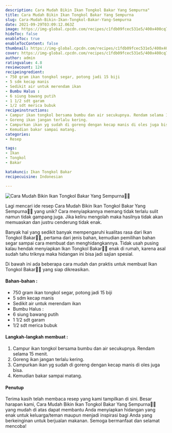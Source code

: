 ```yaml
---
description: Cara Mudah Bikin Ikan Tongkol Bakar Yang Sempurna"
title: Cara Mudah Bikin Ikan Tongkol Bakar Yang Sempurna
slug: Cara-Mudah-Bikin-Ikan-Tongkol-Bakar-Yang-Sempurna
date: 2021-09-29T03:09:12.063Z
image: https://img-global.cpcdn.com/recipes/c1fdb09fcec531e5/400x400cq70/photo.jpg
hideToc: false
enableToc: true
enableTocContent: false
thumbnail: https://img-global.cpcdn.com/recipes/c1fdb09fcec531e5/400x400cq70/photo.jpg
cover: https://img-global.cpcdn.com/recipes/c1fdb09fcec531e5/400x400cq70/photo.jpg
author: admin
ratingvalue: 4.8
reviewcount: 124
recipeingredient:
- 750 gram ikan tongkol segar, potong jadi 15 biji
- 5 sdm kecap manis
- Sedikit air untuk merendam ikan
- Bumbu Halus :
- 6 siung bawang putih
- 1 1/2 sdt garam
- 1/2 sdt merica bubuk
recipeinstructions:
- Campur ikan tongkol bersama bumbu dan air secukupnya. Rendam selama 15 menit.
- Goreng ikan jangan terlalu kering.
- Campurkan ikan yg sudah di goreng dengan kecap manis di oles juga bisa.
- Kemudian bakar sampai matang.
categories:
- Resep

tags:
- Ikan
- Tongkol
- Bakar

katakunci: Ikan Tongkol Bakar
recipecuisine: Indonesian

---
```


![Cara Mudah Bikin Ikan Tongkol Bakar Yang Sempurna👩‍🍳](https://img-global.cpcdn.com/recipes/c1fdb09fcec531e5/400x400cq70/photo.jpg)

Lagi mencari ide resep Cara Mudah Bikin Ikan Tongkol Bakar Yang Sempurna👩‍🍳 yang unik? Cara menyiapkannya memang tidak terlalu sulit namun tidak gampang juga. Jika keliru mengolah maka hasilnya tidak akan memuaskan dan justru cenderung tidak enak.

Banyak hal yang sedikit banyak mempengaruhi kualitas rasa dari Ikan Tongkol Bakar👩‍🍳, pertama dari jenis bahan, kemudian pemilihan bahan segar sampai cara membuat dan menghidangkannya. Tidak usah pusing kalau hendak menyiapkan Ikan Tongkol Bakar👩‍🍳 enak di rumah, karena asal sudah tahu triknya maka hidangan ini bisa jadi sajian spesial.

Di bawah ini ada beberapa cara mudah dan praktis untuk membuat Ikan Tongkol Bakar👩‍🍳 yang siap dikreasikan.

<!--inarticleads1-->

#### Bahan-bahan :

- 750 gram ikan tongkol segar, potong jadi 15 biji
- 5 sdm kecap manis
- Sedikit air untuk merendam ikan
- Bumbu Halus :
- 6 siung bawang putih
- 1 1/2 sdt garam
- 1/2 sdt merica bubuk

<!--inarticleads2-->

#### Langkah-langkah membuat :

1. Campur ikan tongkol bersama bumbu dan air secukupnya. Rendam selama 15 menit.
1. Goreng ikan jangan terlalu kering.
1. Campurkan ikan yg sudah di goreng dengan kecap manis di oles juga bisa.
1. Kemudian bakar sampai matang.

#### Penutup

Terima kasih telah membaca resep yang kami tampilkan di sini. Besar harapan kami, Cara Mudah Bikin Ikan Tongkol Bakar Yang Sempurna👩‍🍳 yang mudah di atas dapat membantu Anda menyiapkan hidangan yang enak untuk keluarga/teman maupun menjadi inspirasi bagi Anda yang berkeinginan untuk berjualan makanan. Semoga bermanfaat dan selamat mencoba!